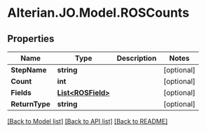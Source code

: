 # Alterian.JO.Model.ROSCounts

## Properties

Name | Type | Description | Notes
------------ | ------------- | ------------- | -------------
**StepName** | **string** |  | [optional] 
**Count** | **int** |  | [optional] 
**Fields** | [**List&lt;ROSField&gt;**](ROSField.md) |  | [optional] 
**ReturnType** | **string** |  | [optional] 

[[Back to Model list]](../README.md#documentation-for-models) [[Back to API list]](../README.md#documentation-for-api-endpoints) [[Back to README]](../README.md)

